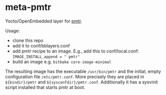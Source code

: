 meta-pmtr
=========

Yocto/OpenEmbedded layer for [pmtr](https://troydhanson.github.com/pmtr).

Usage:

* clone this repo
* add it to conf/bblayers.conf
* add pmtr recipe to an image. E.g., add this to conf/local.conf: `IMAGE_INSTALL_append = " pmtr"`
* build an image e.g. `bitbake core-image-minimal`

The resulting image has the executable `/usr/bin/pmtr` and the initial,
empty configuration file `/etc/pmtr.conf`. More precisely they are placed in
`${bindir}/pmtr` and `${sysconfdir}/pmtr.conf`. Additionally it has a 
sysvinit script installed that starts pmtr at boot.

